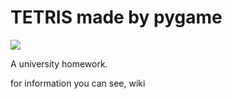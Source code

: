 # TETRIS made by pygame

<img src = https://github.com/hajinhoe/pygame/blob/master/wiki/game.png>

A university homework.

for information you can see, wiki
